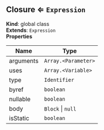 <a name="Closure"></a>

## Closure ⇐ <code>Expression</code>
**Kind**: global class  
**Extends**: <code>Expression</code>  
**Properties**

| Name | Type |
| --- | --- |
| arguments | <code>Array.&lt;Parameter&gt;</code> | 
| uses | <code>Array.&lt;Variable&gt;</code> | 
| type | <code>Identifier</code> | 
| byref | <code>boolean</code> | 
| nullable | <code>boolean</code> | 
| body | <code>Block</code> \| <code>null</code> | 
| isStatic | <code>boolean</code> | 

